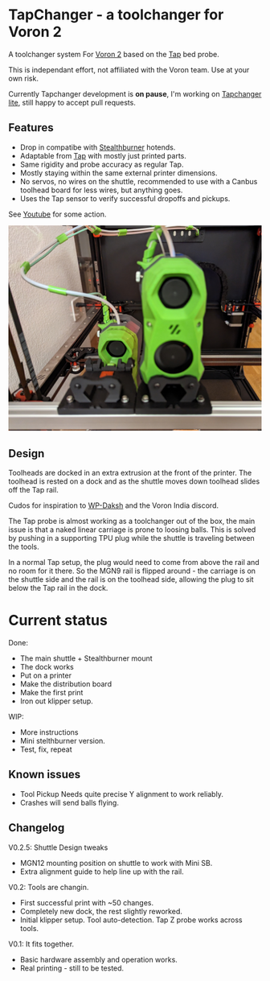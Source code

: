 # TapChanger - a toolchanger for Voron 2
A toolchanger system For [Voron 2](https://github.com/VoronDesign/Voron-2) based on the [Tap](https://github.com/VoronDesign/Voron-Tap) bed probe.

This is independant effort, not affiliated with the Voron team. Use at your own risk.

Currently Tapchanger development is **on pause**, I'm working on [Tapchanger lite](https://github.com/viesturz/TapChanger-lite), still happy to accept pull requests.

## Features
* Drop in compatibe with [Stealthburner](https://github.com/VoronDesign/Voron-Stealthburner) hotends.
* Adaptable from [Tap](https://github.com/VoronDesign/Voron-Tap) with mostly just printed parts.
* Same rigidity and probe accuracy as regular Tap.
* Mostly staying within the same external printer dimensions.
* No servos, no wires on the shuttle, recommended to use with a Canbus toolhead board for less wires, but anything goes.
* Uses the Tap sensor to verify successful dropoffs and pickups.

See [Youtube](https://www.youtube.com/playlist?list=PLqU7kX5nUJDRDw5z0NLwJ22OkV6fbjnSW) for some action.

![Preview](/images/preview.jpg)

## Design

Toolheads are docked in an extra extrusion at the front of the printer. The toolhead is rested on a dock and as the shuttle moves down toolhead slides off the Tap rail.

Cudos for inspiration to [WP-Daksh](https://github.com/ankurv2k6/wp-daksh-toolchanger) and the Voron India discord.

The Tap probe is almost working as a toolchanger out of the box, the main issue is that a naked linear carriage is prone to loosing balls.
This is solved by pushing in a supporting TPU plug while the shuttle is traveling between the tools.

In a normal Tap setup, the plug would need to come from above the rail and no room for it there. So the MGN9 rail is flipped around - the carriage is on the shuttle side and the rail is on the toolhead side, allowing the plug to sit below the Tap rail in the dock.

# Current status

Done:
* The main shuttle + Stealthburner mount
* The dock works
* Put on a printer
* Make the distribution board
* Make the first print
* Iron out klipper setup.

WIP: 
* More instructions
* Mini stelthburner version.
* Test, fix, repeat

## Known issues

* Tool Pickup Needs quite precise Y alignment to work reliably.
* Crashes will send balls flying.

## Changelog

V0.2.5: Shuttle Design tweaks
 * MGN12 mounting position on shuttle to work with Mini SB.
 * Extra alignment guide to help line up with the rail.

V0.2: Tools are changin.
 * First successful print with ~50 changes.
 * Completely new dock, the rest slightly reworked.
 * Initial klipper setup. Tool auto-detection. Tap Z probe works across tools.

V0.1: It fits together.
 * Basic hardware assembly and operation works.
 * Real printing - still to be tested.
